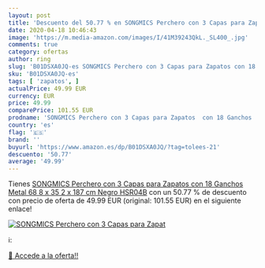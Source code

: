 ```yaml
---
layout: post
title: 'Descuento del 50.77 % en SONGMICS Perchero con 3 Capas para Zapat'
date: 2020-04-18 10:46:43
image: 'https://m.media-amazon.com/images/I/41M39243QkL._SL400_.jpg'
comments: true
category: ofertas
author: ring
slug: 'B01DSXA0JQ-es SONGMICS Perchero con 3 Capas para Zapatos con 18 Ganchos...'
sku: 'B01DSXA0JQ-es'
tags: [ 'zapatos', ]
actualPrice: 49.99 EUR
currency: EUR
price: 49.99
comparePrice: 101.55 EUR
prodname: 'SONGMICS Perchero con 3 Capas para Zapatos  con 18 Ganchos  Metal  68 8 x 35 2 x 187 cm  Negro HSR04B'
country: 'es'
flag: '🇪🇸'
brand: ''
buyurl: 'https://www.amazon.es/dp/B01DSXA0JQ/?tag=tolees-21'
descuento: '50.77'
average: '49.99'
---
```


Tienes [SONGMICS Perchero con 3 Capas para Zapatos  con 18 Ganchos  Metal  68 8 x 35 2 x 187 cm  Negro HSR04B](https://www.amazon.es/dp/B01DSXA0JQ/?tag=tolees-21) con un 50.77 % de descuento con precio de oferta de 49.99 EUR (original: 101.55 EUR) en el siguiente enlace!

[![SONGMICS Perchero con 3 Capas para Zapat](https://m.media-amazon.com/images/I/41M39243QkL._SL400_.jpg)](https://www.amazon.es/dp/B01DSXA0JQ/?tag=tolees-21)

ℹ️:


[🛒 Accede a la oferta!!](https://www.amazon.es/dp/B01DSXA0JQ/?tag=tolees-21)
